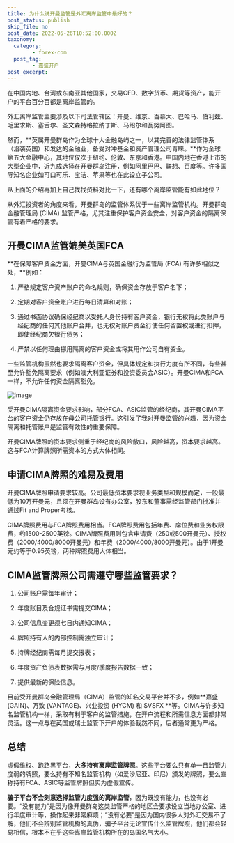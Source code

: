 ```yaml
---
title: 为什么说开曼监管是外汇离岸监管中最好的？
post_status: publish
skip_file: no
post_date: 2022-05-26T10:52:00.000Z
taxonomy:
  category:
        - forex-com
  post_tag:
        - 嘉盛开户
post_excerpt: 
---
```

在中国内地、台湾或东南亚其他国家，交易CFD、数字货币、期货等资产，能开户的平台百分百都是离岸监管的。

外汇离岸监管主要涉及以下司法管辖区：开曼、维京、百慕大、巴哈马、伯利兹、毛里求斯、塞舌尔、圣文森特格拉纳丁斯、马绍尔和瓦努阿图。

然而，**英属开曼群岛作为全球十大金融岛屿之一，以其完善的法律监管体系（沿袭英国）和发达的金融业，备受对冲基金和资产管理公司青睐。**作为全球第五大金融中心，其地位仅次于纽约、伦敦、东京和香港。中国内地在香港上市的大型企业中，近九成选择在开曼群岛注册，例如阿里巴巴、联想、百度等。许多国际知名企业如可口可乐、宝洁、苹果等也在此设立子公司。

从上面的介绍再加上自己找找资料对比一下，还有哪个离岸监管能有如此地位？

从外汇投资者的角度来看，开曼群岛的监管体系优于一些离岸监管机构。开曼群岛金融管理局 (CIMA) 监管严格，尤其注重保护客户资金安全，对客户资金的隔离保管有着严格的要求。

## 开曼CIMA监管媲美英国FCA

**在保障客户资金方面，开曼CIMA与英国金融行为监管局 (FCA) 有许多相似之处，**例如：

1. 严格规定客户资产账户的命名规则，确保资金存放于客户名下；

1. 定期对客户资金账户进行每日清算和对账；

1. 通过书面协议确保经纪商以受托人身份持有客户资金，银行无权将此类账户与经纪商的任何其他账户合并，也无权对账户资金行使任何留置权或进行扣押，即使经纪商欠银行债务；

1. 严禁以任何理由挪用隔离的客户资金或将其用作公司自有资金。

一些监管机构虽然也要求隔离客户资金，但具体规定和执行力度有所不同，有些甚至允许豁免隔离要求（例如澳大利亚证券和投资委员会ASIC）。开曼CIMA和FCA一样，不允许任何资金隔离豁免。

![Image](https://prod-files-secure.s3.us-west-2.amazonaws.com/39ed1227-6d7d-4570-be36-9ccd4a2c4241/bd849744-3fcb-4a37-8312-357962c8f065/image.png?X-Amz-Algorithm=AWS4-HMAC-SHA256&X-Amz-Content-Sha256=UNSIGNED-PAYLOAD&X-Amz-Credential=ASIAZI2LB466R5TBTL5T%2F20250705%2Fus-west-2%2Fs3%2Faws4_request&X-Amz-Date=20250705T101335Z&X-Amz-Expires=3600&X-Amz-Security-Token=IQoJb3JpZ2luX2VjEDcaCXVzLXdlc3QtMiJHMEUCIBx77Edl%2FnZ19qE3WMy%2BaSHErbEl28wk4HxBJXYalhVpAiEArXradROWOGDezTITJdUrrvCc1trJrUb61Hyk0GbuvuAq%2FwMIQBAAGgw2Mzc0MjMxODM4MDUiDBKJllquwHWSfliMeyrcA10vdy1YQZH72RNnCGHGPtdN7XItI3jZXDdbN3kLyGToVHXhgq18O1fDzDyTQ4eYAeeo8pPnhG84bx%2BBML1UHRYm1Sfm4rf%2FuQbnfwkCzBJNFGBgDHo4Qw%2B6HOCWLYYlhLYqjvLRn6sIu1%2F7a2FJaCumFQt7AAxkZIuvj3UhzJbfN35FRpe5%2FSQdvrSoA%2BkQ2vFrlFAx9kJHSlcso39IPCijl%2Fcp%2BijMQIs8%2BgWWpyX5jFBITNB4WjW6pL9rL3dkK%2FMnTNwpYhmiJL%2FWQkWk8uHHJbzwlPt8ydwuMnvA1FnEY6937L8EUOP2xjEzGIHah3l0dFVStsP2dcIMst4BrRD0PCXVC0ApgegD7gwXTNDto39naDl%2BklYLYGCIwb7Wrhm8d3X%2FOhrzgXj0WxoqVvXFC5CIXkcr%2BHqqbZwFsoG7w%2BXvqkShutLKJEnYNVoABw%2BLYJrAY8%2B6efy5YEU8pg5fqhg5TiVjjVjUqzjcZPCU5eqhXEhctg0jBs5hc%2FL0nE79hFkGzfdz03UbdLo97I%2BR%2FIXX9KkkgC3m48OtuskYd2%2BoFtucey9Zf4o7MAGvLAfo7BLR3IfhTM3PIaDMt9mbddX4zPE7Ky7lPz4NwUr5jsgtJtc4zLzVh98oMLqNo8MGOqUBvVDYW%2BJzMfwU8EMjGqq1%2BI7lfwvYCPqTIcvTwl9CwUoja%2FN6UfqG%2F0%2FsP3dtSSGDkpXdZ9BfoYrbO1zTulYSqRIsxORTKzgMiQUQj90IzrPRm24F%2By0QfMVsQRvD28pjI9rvNsRvx3dOHTcJyzUZC40%2BjiFZmZY832C7eiURUAouYnAeTv152SR1itLBjDKqmEWAzaINw1sq5gbn1zJNMEomSBSH&X-Amz-Signature=8b337f1f7a0b09bfb2887c1479189aaf1956e09a769d183f14532e816cf9f26b&X-Amz-SignedHeaders=host&x-amz-checksum-mode=ENABLED&x-id=GetObject)

受开曼CIMA隔离资金要求影响，部分FCA、ASIC监管的经纪商，其开曼CIMA平台的客户资金仍存放在母公司托管银行。这引发了我对开曼监管的兴趣，因为资金隔离和托管账户是监管有效性的重要保障。

开曼CIMA牌照的资本要求侧重于经纪商的风险敞口，风险越高，资本要求越高。这与FCA计算牌照所需资本的方式大体相同。

## **申请CIMA牌照的难易及费用**

开曼CIMA牌照申请要求较高。公司最低资本要求视业务类型和规模而定，一般最低为10万开曼元，且须在开曼群岛设有办公室，股东和董事需经监管部门批准并通过Fit and Proper考核。

CIMA牌照费用与FCA牌照费用相当。FCA牌照费用包括年费、席位费和业务权限费，约1500-2500英镑。CIMA牌照费用则包含申请费（250或500开曼元）、授权费（2000/4000/8000开曼元）和年费（2000/4000/8000开曼元）。由于1开曼元约等于0.95英镑，两种牌照费用大体相当。

## CIMA监管牌照公司需遵守哪些监管要求？

1. 公司账户需每年审计；

1. 年度账目及合规证书需提交CIMA；

1. 公司信息变更须七日内通知CIMA；

1. 牌照持有人的内部控制需独立审计；

1. 持牌经纪商需每月提交报表；

1. 年度资产负债表数据需与月度/季度报告数据一致；

1. 提供最新的保险信息。

目前受开曼群岛金融管理局（CIMA）监管的知名交易平台并不多，例如**嘉盛 (GAIN)、万致 (VANTAGE)、兴业投资 (HYCM) 和 SVSFX **等。CIMA与许多知名监管机构一样，采取有利于客户的监管措施，在开户流程和所需信息方面都非常灵活。这一点与在英国或瑞士监管下开户的体验截然不同，后者通常更为严格。

## 总结

虚假维权、跑路黑平台，**大多持有离岸监管牌照**。这些平台要么只有单一且监管力度弱的牌照，要么持有不知名监管机构（如爱沙尼亚、印尼）颁发的牌照，要么宣称持有FCA、ASIC等监管牌照但实为虚假宣传。

**骗子平台不会刻意选择监管力度强的离岸监管**，因为既没有能力，也没有必要。“没有能力”是因为像开曼群岛这类监管严格的地区会要求设立当地办公室、进行年度审计等，操作起来非常麻烦；“没有必要”是因为国内很多人对外汇交易不了解，他们不会辨别监管机构的真伪，骗子平台无论宣传什么监管牌照，他们都会轻易相信，根本不在乎这些离岸监管机构所在的岛国名气大小。